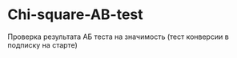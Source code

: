 # Chi-square-AB-test
Проверка результата АБ теста на значимость (тест конверсии в подписку на старте)
